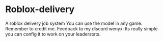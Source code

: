 # Roblox-delivery
A roblox delivery job system
You can use the model in any game. Remember to credit me.
Feedback to my discord wenyxi
Its really simple you can config it to work on your leaderstats.
